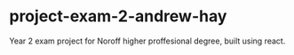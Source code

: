 # project-exam-2-andrew-hay
Year 2 exam project for Noroff higher proffesional degree, built using react.
